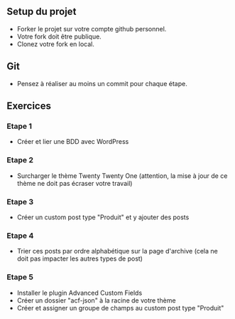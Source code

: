 ## Setup du projet

- Forker le projet sur votre compte github personnel.
- Votre fork doit être publique.
- Clonez votre fork en local.

## Git
- Pensez à réaliser au moins un commit pour chaque étape.

## Exercices

### Etape 1
- Créer et lier une BDD avec WordPress
### Etape 2
- Surcharger le thème Twenty Twenty One (attention, la mise à jour de ce thème ne doit pas écraser votre travail)
### Etape 3
- Créer un custom post type "Produit" et y ajouter des posts
### Etape 4
- Trier ces posts par ordre alphabétique sur la page d'archive (cela ne doit pas impacter les autres types de post)
### Etape 5
- Installer le plugin Advanced Custom Fields
- Créer un dossier "acf-json" à la racine de votre thème
- Créer et assigner un groupe de champs au custom post type "Produit"